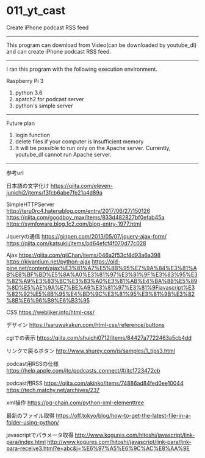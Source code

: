 # 011_yt_cast
Create iPhone podcast RSS feed

***
This program can download from Video(can be downloaded  by youtube_dl) and can create iPhone podcast RSS feed.

***
I ran this program with the following execution environment.

Raspberry Pi 3
1. python 3.6
0. apatch2 for podcast server
0. python's simple server

***
Future plan
1. login function
0. delete files if your computer is Insufficient memory
0. It will be possible to run only on the Apache server. Currently, youtube_dl cannot run Apache server.

***

参考url

日本語の文字化け
https://qiita.com/eleven-junichi2/items/f3fcb6abe7fe21a4d89a


SimpleHTTPServer
http://teru0rc4.hatenablog.com/entry/2017/06/27/150126
https://qiita.com/goodboy_max/items/833d482827bf0efab45a
https://symfoware.blog.fc2.com/blog-entry-1977.html

Jqueryの通信
https://ginpen.com/2013/05/07/jquery-ajax-form/
https://qiita.com/katsukii/items/bd64efcf4f070d77c028

Ajax
https://qiita.com/qiiChan/items/046a2f53cf4d93a6a398
https://kivantium.net/python-ajax
https://old-pine.net/content/ajax%E3%81%A7%E5%8B%95%E7%9A%84%E3%81%AB%E8%BF%BD%E5%8A%A0%E3%81%97%E3%81%9F%E3%83%95%E3%82%A9%E3%83%BC%E3%83%A0%E3%81%AB%E4%BA%8B%E5%89%8D%E5%AE%9A%E7%BE%A9%E3%81%97%E3%81%9Fjavascript%E3%82%92%E5%8B%95%E4%BD%9C%E3%81%95%E3%81%9B%E3%82%8B%E6%96%B9%E6%B3%95


CSS
https://webliker.info/html-css/


デザイン
https://saruwakakun.com/html-css/reference/buttons

cgiでの表示
https://qiita.com/shuichi0712/items/84427a7722463a5cb4dd

リンクで戻るボタン
http://www.shurey.com/js/samples/1_tips3.html

podcast用RSSの仕様
https://help.apple.com/itc/podcasts_connect/#/itc1723472cb

podcast用RSS
https://qiita.com/akinko/items/74886ad84fed0ee10044
https://tech.matchy.net/archives/237


xml操作
https://pg-chain.com/python-xml-elementtree

最新のファイル取得
https://off.tokyo/blog/how-to-get-the-latest-file-in-a-folder-using-python/

javascriptでパラメータ取得
http://www.kogures.com/hitoshi/javascript/link-para/index.html
http://www.kogures.com/hitoshi/javascript/link-para/link-para-receive3.html?e=abc&j=%E6%97%A5%E6%9C%AC%E8%AA%9E

